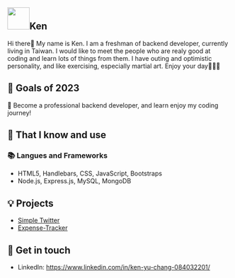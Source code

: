 ## <img width="50px" src="https://raw.githubusercontent.com/ms314006/ms314006/basic/resource/gqsm.png" />Ken

Hi there👋
My name is Ken. I am a freshman of backend developer, currently living in Taiwan. I would like to meet the people who are realy good at coding and learn lots of things from them. I have outing and optimistic personality, and like exercising, especially martial art. 
Enjoy your day🥳🥳🥳


## 🔭 Goals of 2023 
👊 Become a professional backend developer, and learn enjoy my coding journey!


## 🧠 That I know and use
### 📚 Langues and Frameworks
- HTML5, Handlebars, CSS, JavaScript, Bootstraps
- Node.js, Express.js, MySQL, MongoDB


## 💡 Projects
- [Simple Twitter](https://github.com/KenYuChang/twitter-api-2020)
- [Expense-Tracker]([https://ms314006.github.io/hangman/dist/](https://github.com/KenYuChang/Expense-Tracker/tree/master))

## 🔗 Get in touch
- LinkedIn: https://www.linkedin.com/in/ken-yu-chang-084032201/
